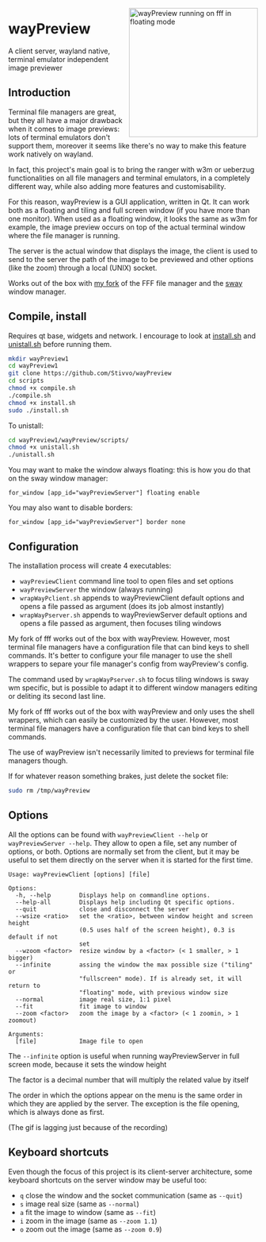 <img src="fffWayPreview.gif" alt="wayPreview running on fff in floating mode"
height="260" align="right" style="margin-left: 1px; margin-bottom: 1px;"/>

# wayPreview

A client server, wayland native, terminal emulator independent image previewer

## Introduction

Terminal file managers are great, but they all have a major drawback when it
comes to image previews: lots of terminal emulators don't support them, moreover
it seems like there's no way to make this feature work natively on wayland.

In fact, this project's main goal is to bring the ranger with w3m or ueberzug
functionalities on all file managers and terminal emulators, in a completely
different way, while also adding more features and customisability.

For this reason, wayPreview is a GUI application, written in Qt. It can work
both as a floating and tiling and full screen window (if you have more than one
monitor). When used as a floating window, it looks the same as w3m for example,
the image preview occurs on top of the actual terminal window where the file
manager is running.

The server is the actual window that displays the image, the client is used to
send to the server the path of the image to be previewed and other options (like
the zoom) through a local (UNIX) socket.

Works out of the box with [my fork](https://github.com/Stivvo/fff) of the FFF
file manager and the [sway](https://github.com/swaywm/sway) window manager.

## Compile, install

Requires qt base, widgets and network. I encourage to look at
[install.sh](scripts/install.sh) and [unistall.sh](scripts/unistall.sh) before
running them.

```bash
mkdir wayPreview1
cd wayPreview1
git clone https://github.com/Stivvo/wayPreview
cd scripts
chmod +x compile.sh
./compile.sh
chmod +x install.sh
sudo ./install.sh
```

To unistall:

```bash
cd wayPreview1/wayPreview/scripts/
chmod +x unistall.sh
./unistall.sh
```

You may want to make the window always floating: this is how you do that on the
sway window manager:

```
for_window [app_id="wayPreviewServer"] floating enable
```

You may also want to disable borders:

```
for_window [app_id="wayPreviewServer"] border none
```

## Configuration

The installation process will create 4 executables:

* ``wayPreviewClient`` command line tool to open files and set options
* ``wayPreviewServer`` the window (always running)
* ``wrapWayPclient.sh`` appends to wayPreviewClient default options and opens a
    file passed as argument (does its job almost instantly)
* ``wrapWayPserver.sh`` appends to wayPreviewServer default options and opens a
    file passed as argument, then focuses tiling windows

My fork of fff works out of the box with wayPreview. However, most terminal file
managers have a configuration file that can bind keys to shell commands. It's
better to configure your file manager to use the shell wrappers to separe your
file manager's config from wayPreview's config.

The command used by ``wrapWayPserver.sh`` to focus tiling windows is sway wm
specific, but is possible to adapt it to different window managers editing or
deliting its second last line.

My fork of fff works out of the box with wayPreview and only uses the shell
wrappers, which can easily be customized by the user. However, most terminal
file managers have a configuration file that can bind keys to shell commands.

The use of wayPreview isn't necessarily limited to previews for terminal file
managers though.

If for whatever reason something brakes, just delete the socket file:

```bash
sudo rm /tmp/wayPreview
```

## Options

All the options can be found with ``wayPreviewClient --help`` or
``wayPreviewServer --help``. They allow to open a file, set any number of options,
or both. Options are normally set from the client, but it may be useful to set
them directly on the server when it is started for the first time.

```
Usage: wayPreviewClient [options] [file]

Options:
  -h, --help        Displays help on commandline options.
  --help-all        Displays help including Qt specific options.
  --quit            close and disconnect the server
  --wsize <ratio>   set the <ratio>, between window height and screen height
                    (0.5 uses half of the screen height), 0.3 is default if not
                    set
  --wzoom <factor>  resize window by a <factor> (< 1 smaller, > 1 bigger)
  --infinite        assing the window the max possible size ("tiling" or
                    "fullscreen" mode). If is already set, it will return to
                    "floating" mode, with previous window size
  --normal          image real size, 1:1 pixel
  --fit             fit image to window
  --zoom <factor>   zoom the image by a <factor> (< 1 zoomin, > 1 zoomout)

Arguments:
  [file]            Image file to open
```

The ``--infinite`` option is useful when running wayPreviewServer in full screen
mode, because it sets the window height

The factor is a decimal number that will multiply the related value by itself

The order in which the options appear on the menu is the same order in which
they are applied by the server. The exception is the file opening, which is
always done as first.

(The gif is lagging just because of the recording)

## Keyboard shortcuts

Even though the focus of this project is its client-server architecture, some
keyboard shortcuts on the server window may be useful too:

+ ``q`` close the window and the socket communication (same as ``--quit``)
+ ``s`` image real size (same as ``--normal``)
+ ``a`` fit the image to window (same as ``--fit``)
+ ``i`` zoom in the image (same as ``--zoom 1.1``)
+ ``o`` zoom out the image (same as ``--zoom 0.9``)
